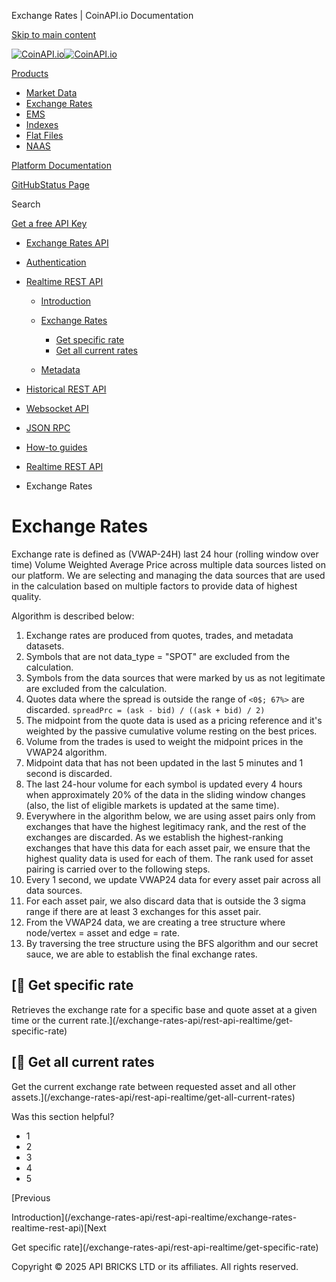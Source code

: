 Exchange Rates | CoinAPI.io Documentation




[Skip to main content](#__docusaurus_skipToContent_fallback)

[![CoinAPI.io](/img/logo.svg)![CoinAPI.io](/img/logo.svg)](https://www.coinapi.io)

[Products](/exchange-rates-api/rest-api-realtime/exchange-rates)

* [Market Data](/market-data/)
* [Exchange Rates](/exchange-rates-api/)
* [EMS](/ems-api/)
* [Indexes](/indexes-api/)
* [Flat Files](/flat-files-api/)
* [NAAS](/naas-api/)

[Platform Documentation](/general/authentication)

[GitHub](https://github.com/api-bricks/api-bricks-sdk)[Status Page](https://status.coinapi.io)

Search

[Get a free API Key](https://console.coinapi.io/?link=/apikeys/create)

* [Exchange Rates API](/exchange-rates-api/)
* [Authentication](/exchange-rates-api/authentication)
* [Realtime REST API](/exchange-rates-api/rest-api-realtime/exchange-rates-realtime-rest-api)

  + [Introduction](/exchange-rates-api/rest-api-realtime/exchange-rates-realtime-rest-api)
  + [Exchange Rates](/exchange-rates-api/rest-api-realtime/exchange-rates)

    - [Get specific rate](/exchange-rates-api/rest-api-realtime/get-specific-rate)
    - [Get all current rates](/exchange-rates-api/rest-api-realtime/get-all-current-rates)
  + [Metadata](/exchange-rates-api/rest-api-realtime/metadata)
* [Historical REST API](/exchange-rates-api/rest-api-historical/exchange-rates-historical-rest-api)
* [Websocket API](/exchange-rates-api/websocket/)
* [JSON RPC](/exchange-rates-api/jsonrpc-api)
* [How-to guides](/exchange-rates-api/how-to-guides/)

* [Realtime REST API](/exchange-rates-api/rest-api-realtime/exchange-rates-realtime-rest-api)
* Exchange Rates

Exchange Rates
==============

Exchange rate is defined as (VWAP-24H) last 24 hour (rolling window over time) Volume Weighted Average Price across multiple data sources listed on our platform. We are selecting and managing the data sources that are used in the calculation based on multiple factors to provide data of highest quality.

Algorithm is described below:

1. Exchange rates are produced from quotes, trades, and metadata datasets.
2. Symbols that are not data\_type = "SPOT" are excluded from the calculation.
3. Symbols from the data sources that were marked by us as not legitimate are excluded from the calculation.
4. Quotes data where the spread is outside the range of `<0$; 67%>` are discarded. `spreadPrc = (ask - bid) / ((ask + bid) / 2)`
5. The midpoint from the quote data is used as a pricing reference and it's weighted by the passive cumulative volume resting on the best prices.
6. Volume from the trades is used to weight the midpoint prices in the VWAP24 algorithm.
7. Midpoint data that has not been updated in the last 5 minutes and 1 second is discarded.
8. The last 24-hour volume for each symbol is updated every 4 hours when approximately 20% of the data in the sliding window changes (also, the list of eligible markets is updated at the same time).
9. Everywhere in the algorithm below, we are using asset pairs only from exchanges that have the highest legitimacy rank, and the rest of the exchanges are discarded. As we establish the highest-ranking exchanges that have this data for each asset pair, we ensure that the highest quality data is used for each of them. The rank used for asset pairing is carried over to the following steps.
10. Every 1 second, we update VWAP24 data for every asset pair across all data sources.
11. For each asset pair, we also discard data that is outside the 3 sigma range if there are at least 3 exchanges for this asset pair.
12. From the VWAP24 data, we are creating a tree structure where node/vertex = asset and edge = rate.
13. By traversing the tree structure using the BFS algorithm and our secret sauce, we are able to establish the final exchange rates.

[📄️ Get specific rate
--------------------

Retrieves the exchange rate for a specific base and quote asset at a given time or the current rate.](/exchange-rates-api/rest-api-realtime/get-specific-rate)

[📄️ Get all current rates
------------------------

Get the current exchange rate between requested asset and all other assets.](/exchange-rates-api/rest-api-realtime/get-all-current-rates)

Was this section helpful?

* 1
* 2
* 3
* 4
* 5

[Previous

Introduction](/exchange-rates-api/rest-api-realtime/exchange-rates-realtime-rest-api)[Next

Get specific rate](/exchange-rates-api/rest-api-realtime/get-specific-rate)

Copyright © 2025 API BRICKS LTD or its affiliates. All rights reserved.